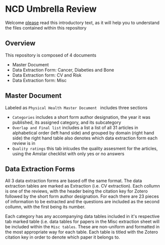# NCD Umbrella Review
Welcome <ins> please</ins> read this introductory text, as it will help you to understand the files contained within this repository

## Overview
This repository is composed of 4 documents 
- Master Document
- Data Extraction Form: Cancer, Diabeties and Bone
- Data Extraction form: CV and Risk
- Data Extraction form: Misc

## Master Document
Labeled as `Physical Health Master Document ` includes three sections
- `Categories` includes a short form author designation, the year it was published, its assigned category, and its subcategory
- `Overlap and Final list` includes a list a list of all 31 articles in alphabetical order (left hand side) and grouped by domain (right hand side) the right hand table also denotes which data extraction form each review is in
- `Quality ratings` this tab inlcudes the quality assesment for the articles, using the Amstar checklist with only yes or no answers

## Data Extraction Forms
All 3 data extraction forms are based off the same format. The data extraction tables are marked as Extraction (i.e. CV extraction). Each collumn is one of the reviews, with the header being the citation key for Zotero followed by the short form author designation. For each there are 23 pieces of information to be extracted and the questions are included as the second collumn, with the first being its number. 

Each category has any accompanying data tables included in it's respective tab marked table (i.e. data tables for papers in the Misc extraction sheet will be included within the `Misc tables`. These are non-uniform and formatted in the most appropriate way for each table. Each table is titled with the Zotero citation key in order to denote which paper it belongs to. 


